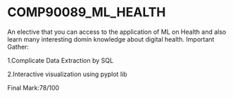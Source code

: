 # COMP90089_ML_HEALTH
An elective that you can access to the application of ML on Health and also learn many interesting domin knowledge about digital health.
Important Gather:

1.Complicate Data Extraction by SQL

2.Interactive visualization using pyplot lib


Final Mark:78/100

